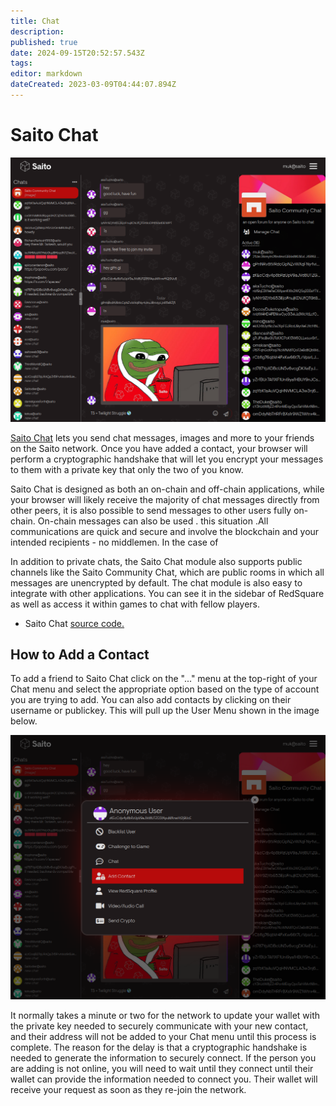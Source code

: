```yaml
---
title: Chat
description: 
published: true
date: 2024-09-15T20:52:57.543Z
tags: 
editor: markdown
dateCreated: 2023-03-09T04:44:07.894Z
---
```


# Saito Chat

![chat-aug-2024.png](/chat-aug-2024.png)

[Saito Chat](https://saito.io/chat/) lets you send chat messages, images and more to your friends on the Saito network. Once you have added a contact, your browser will perform a cryptographic handshake that will let you encrypt your messages to them with a private key that only the two of you know.

Saito Chat is designed as both an on-chain and off-chain applications, while your browser will likely receive the majority of chat messages directly from other peers, it is also possible to send messages to other users fully on-chain. On-chain messages can also be used . this situation .All communications are quick and secure and involve the blockchain and your intended recipients - no middlemen. In the case of 

In addition to private chats, the Saito Chat module also supports public channels like the Saito Community Chat, which are public rooms in which all messages are unencrypted by default. The chat module is also easy to integrate with other applications. You can see it in the sidebar of RedSquare as well as access it within games to chat with fellow players.

- Saito Chat [source code.](https://github.com/SaitoTech/saito-lite-rust/tree/master/mods/chat)

## How to Add a Contact

To add a friend to Saito Chat click on the "..." menu at the top-right of your Chat menu and select the appropriate option based on the type of account you are trying to add. You can also add contacts by clicking on their username or publickey. This will pull up the User Menu shown in the image below.

![chat-private.png](/chat-private.png)

It normally takes a minute or two for the network to update your wallet with the private key needed to securely communicate with your new contact, and their address will not be added to your Chat menu until this process is complete. The reason for the delay is that a cryptographic handshake is needed to generate the information to securely connect. If the person you are adding is not online, you will need to wait until they connect until their wallet can provide the information needed to connect you. Their wallet will receive your request as soon as they re-join the network.

